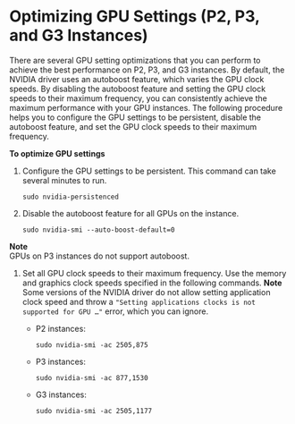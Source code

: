 # Optimizing GPU Settings \(P2, P3, and G3 Instances\)<a name="optimize_gpu"></a>

There are several GPU setting optimizations that you can perform to achieve the best performance on P2, P3, and G3 instances\. By default, the NVIDIA driver uses an autoboost feature, which varies the GPU clock speeds\. By disabling the autoboost feature and setting the GPU clock speeds to their maximum frequency, you can consistently achieve the maximum performance with your GPU instances\. The following procedure helps you to configure the GPU settings to be persistent, disable the autoboost feature, and set the GPU clock speeds to their maximum frequency\.

**To optimize GPU settings**

1. Configure the GPU settings to be persistent\. This command can take several minutes to run\.

   ```
   sudo nvidia-persistenced
   ```

1. Disable the autoboost feature for all GPUs on the instance\.

   ```
   sudo nvidia-smi --auto-boost-default=0
   ```
**Note**  
GPUs on P3 instances do not support autoboost\.

1. Set all GPU clock speeds to their maximum frequency\. Use the memory and graphics clock speeds specified in the following commands\.
**Note**  
Some versions of the NVIDIA driver do not allow setting application clock speed and throw a `"Setting applications clocks is not supported for GPU …"` error, which you can ignore\.

   + P2 instances:

     ```
     sudo nvidia-smi -ac 2505,875
     ```

   + P3 instances:

     ```
     sudo nvidia-smi -ac 877,1530
     ```

   + G3 instances:

     ```
     sudo nvidia-smi -ac 2505,1177
     ```